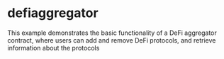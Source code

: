 # defiaggregator
This example demonstrates the basic functionality of a DeFi aggregator contract, where users can add and remove DeFi protocols, and retrieve information about the protocols
